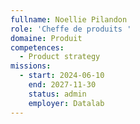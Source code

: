 ```yaml
---
fullname: Noellie Pilandon
role: 'Cheffe de produits '
domaine: Produit
competences:
  - Product strategy
missions:
  - start: 2024-06-10
    end: 2027-11-30
    status: admin
    employer: Datalab
---
```


